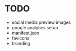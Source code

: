 # TODO

* social media preview images
* google analytics setup
* manifest.json
* favicons
* branding
